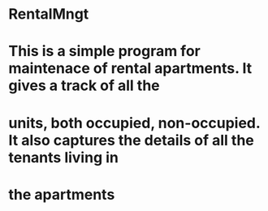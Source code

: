 # RentalMngt
# This is a simple program for maintenace of rental apartments. It gives a track of all the 
# units, both occupied, non-occupied. It also captures the details of all the tenants living in 
# the apartments